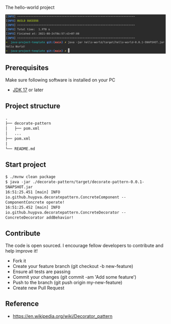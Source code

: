 The hello-world project

<div align="center">
    <img src="./assets/images/hello_world.png"/>
</div>

## Prerequisites
Make sure following software is installed on your PC
- [JDK 17](https://www.oracle.com/java/technologies/downloads/#java17) or later

## Project structure
```
.
├── decorate-pattern
│   ├── pom.xml
│   ...
├── pom.xml
|
└── README.md
```

## Start project

```shell
$ ./mvnw clean package
$ java -jar ./decorate-pattern/target/decorate-pattern-0.0.1-SNAPSHOT.jar
16:51:25.451 [main] INFO io.github.huypva.decoratepattern.ConcreteComponent -- ComponentConcrete operate!
16:51:25.452 [main] INFO io.github.huypva.decoratepattern.ConcreteDecorator -- ConcreteDecorator addBehavior!
```

## Contribute
The code is open sourced. I encourage fellow developers to contribute and help improve it!

- Fork it
- Create your feature branch (git checkout -b new-feature)
- Ensure all tests are passing
- Commit your changes (git commit -am 'Add some feature')
- Push to the branch (git push origin my-new-feature)
- Create new Pull Request

## Reference
- https://en.wikipedia.org/wiki/Decorator_pattern